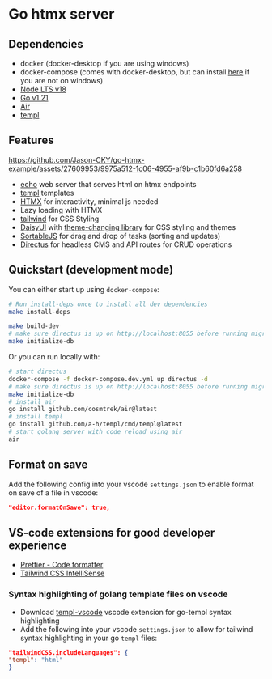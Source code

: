 # Go htmx server

## Dependencies

- docker (docker-desktop if you are using windows)
- docker-compose (comes with docker-desktop, but can install [here](https://docs.docker.com/compose/install/standalone/) if you are not on windows)
- [Node LTS v18](https://nodejs.org/en/download)
- [Go v1.21](https://go.dev/doc/install)
- [Air](https://github.com/cosmtrek/air)
- [templ](https://github.com/a-h/templ)

## Features

https://github.com/Jason-CKY/go-htmx-example/assets/27609953/9975a512-1c06-4955-af9b-c1b60fd6a258

- [echo](https://echo.labstack.com/) web server that serves html on htmx endpoints
- [templ](https://templ.guide/) templates
- [HTMX](https://htmx.org/) for interactivity, minimal js needed
- Lazy loading with HTMX
- [tailwind](https://tailwindcss.com/) for CSS Styling
- [DaisyUI](daisyui.com/) with [theme-changing library](https://github.com/saadeghi/theme-change) for CSS styling and themes
- [SortableJS](https://github.com/SortableJS/Sortable) for drag and drop of tasks (sorting and updates)
- [Directus](https://directus.io/) for headless CMS and API routes for CRUD operations

## Quickstart (development mode)

You can either start up using `docker-compose`:

```sh
# Run install-deps once to install all dev dependencies
make install-deps
```

```sh
make build-dev
# make sure directus is up on http://localhost:8055 before running migrations for directus
make initialize-db
```

Or you can run locally with:

```sh
# start directus
docker-compose -f docker-compose.dev.yml up directus -d
# make sure directus is up on http://localhost:8055 before running migrations for directus
make initialize-db
# install air
go install github.com/cosmtrek/air@latest
# install templ
go install github.com/a-h/templ/cmd/templ@latest
# start golang server with code reload using air
air
```

## Format on save

Add the following config into your vscode `settings.json` to enable format on save of a file in vscode:

```json
"editor.formatOnSave": true,
```

## VS-code extensions for good developer experience

- [Prettier - Code formatter](https://marketplace.visualstudio.com/items?itemName=esbenp.prettier-vscode)
- [Tailwind CSS IntelliSense](https://marketplace.visualstudio.com/items?itemName=bradlc.vscode-tailwindcss)

### Syntax highlighting of golang template files on vscode

- Download [templ-vscode](https://marketplace.visualstudio.com/items?itemName=a-h.templ) vscode extension for go-templ syntax highlighting
- Add the following into your vscode `settings.json` to allow for tailwind syntax highlighting in your go `templ` files:

```json
"tailwindCSS.includeLanguages": {
"templ": "html"
}
```
